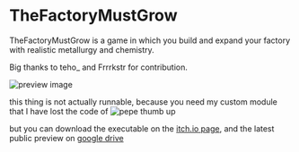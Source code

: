 # TheFactoryMustGrow
TheFactoryMustGrow is a game in which you build and expand your factory with realistic metallurgy and chemistry.

Big thanks to teho_ and Frrrkstr for contribution.

![preview image](https://img.itch.zone/aW1hZ2UvMjQ3MTk0Mi8xNTQ5OTA1MC5wbmc=/original/rDQLA9.png)

this thing is not actually runnable, because you need my custom module that I have lost the code of
![pepe thumb up](https://external-content.duckduckgo.com/iu/?u=https%3A%2F%2Fmedia.tenor.com%2FvOjhKXwKiYYAAAAC%2Fpepe-thumbs-up.gif&f=1&nofb=1&ipt=3797d1324ffedd371a83fbfab0b06d303f5fbf4512a226e18d6f6e5b9fc18e7e)

but you can download the executable on the [itch.io page](https://gigores.itch.io/the-factory-must-grow), and the latest public preview on [google drive](https://drive.google.com/file/d/100c23ekOkfTTaOQsOquMYvyT10pI-y0D/view?usp=sharing)